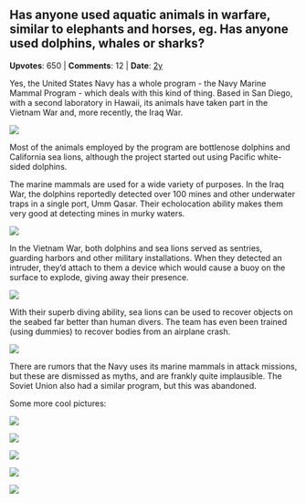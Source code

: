 ## Has anyone used aquatic animals in warfare, similar to elephants and horses, eg. Has anyone used dolphins, whales or sharks?
    
**Upvotes**: 650 | **Comments**: 12 | **Date**: [2y](https://www.quora.com/Has-anyone-used-aquatic-animals-in-warfare-similar-to-elephants-and-horses-eg-Has-anyone-used-dolphins-whales-or-sharks/answer/Gary-Meaney)

Yes, the United States Navy has a whole program - the Navy Marine Mammal Program - which deals with this kind of thing. Based in San Diego, with a second laboratory in Hawaii, its animals have taken part in the Vietnam War and, more recently, the Iraq War.

![](https://qph.fs.quoracdn.net/main-qimg-ee264c3c8d3b328ffc68d30bcac128dc-lq)

Most of the animals employed by the program are bottlenose dolphins and California sea lions, although the project started out using Pacific white-sided dolphins.

The marine mammals are used for a wide variety of purposes. In the Iraq War, the dolphins reportedly detected over 100 mines and other underwater traps in a single port, Umm Qasar. Their echolocation ability makes them very good at detecting mines in murky waters.

![](https://qph.fs.quoracdn.net/main-qimg-d6ca4a001bf060300d96c9c2be607d74-lq)

In the Vietnam War, both dolphins and sea lions served as sentries, guarding harbors and other military installations. When they detected an intruder, they’d attach to them a device which would cause a buoy on the surface to explode, giving away their presence.

![](https://qph.fs.quoracdn.net/main-qimg-78fc989953907a188dcd09a69c4cb2d5-lq)

With their superb diving ability, sea lions can be used to recover objects on the seabed far better than human divers. The team has even been trained (using dummies) to recover bodies from an airplane crash.

![](https://qph.fs.quoracdn.net/main-qimg-c104b35d9cd9038a5e299d75a4dd3784-lq)

There are rumors that the Navy uses its marine mammals in attack missions, but these are dismissed as myths, and are frankly quite implausible. The Soviet Union also had a similar program, but this was abandoned.

Some more cool pictures:

![](https://qph.fs.quoracdn.net/main-qimg-692d05ebf370be835ebb77b2786adaf2-lq)

![](https://qph.fs.quoracdn.net/main-qimg-09f0d004955fbe491c0de20a3a17d787-lq)

![](https://qph.fs.quoracdn.net/main-qimg-8408a5ce18e2f0a83f9675ea5ce077b4-lq)

![](https://qph.fs.quoracdn.net/main-qimg-ae5b33111120ca89f38e07f482aeaa01-lq)

![](https://qph.fs.quoracdn.net/main-qimg-58968a3643211d779d3a2ad869e4bb41-lq)

